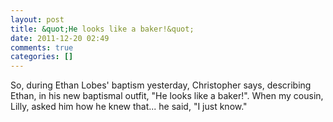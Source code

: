 ```yaml
---
layout: post
title: &quot;He looks like a baker!&quot;
date: 2011-12-20 02:49
comments: true
categories: []
---
```

So, during Ethan Lobes' baptism yesterday, Christopher says, describing Ethan, in his new baptismal outfit, "He looks like a baker!". When my cousin, Lilly, asked him how he knew that... he said, "I just know."
